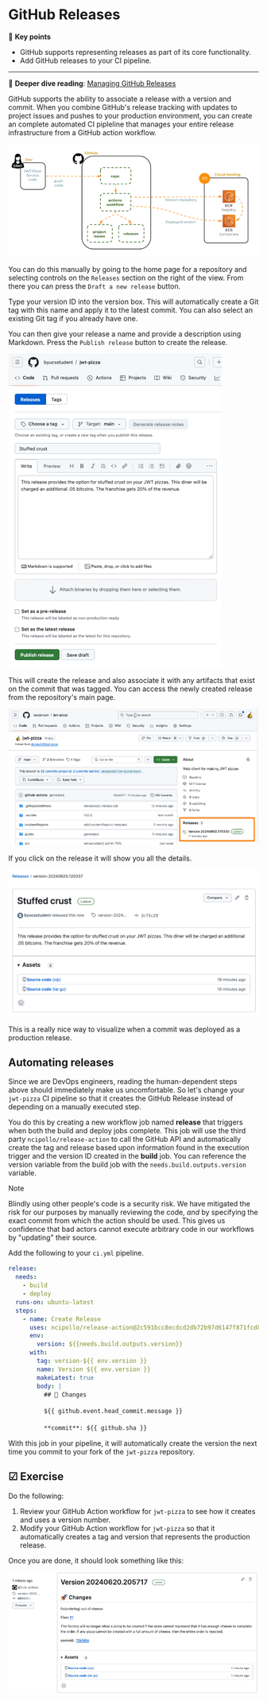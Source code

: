 # GitHub Releases

🔑 **Key points**

- GitHub supports representing releases as part of its core functionality.
- Add GitHub releases to your CI pipeline.

---

📖 **Deeper dive reading**: [Managing GitHub Releases](https://docs.github.com/en/repositories/releasing-projects-on-github/managing-releases-in-a-repository)

GitHub supports the ability to associate a release with a version and commit. When you combine GitHub's release tracking with updates to project issues and pushes to your production environment, you can create an complete automated CI pipleline that manages your entire release infrastructure from a GitHub action workflow.

![Release workflow](releaseWorkflow.png)

You can do this manually by going to the home page for a repository and selecting controls on the `Releases` section on the right of the view. From there you can press the `Draft a new release` button.

Type your version ID into the version box. This will automatically create a Git tag with this name and apply it to the latest commit. You can also select an existing Git tag if you already have one.

You can then give your release a name and provide a description using Markdown. Press the `Publish release` button to create the release.

![Create release](createRelease.png)

This will create the release and also associate it with any artifacts that exist on the commit that was tagged. You can access the newly created release from the repository's main page.

![Release access](releaseAccess.png)

If you click on the release it will show you all the details.

![Manual release creation](manualReleaseCreation.png)

This is a really nice way to visualize when a commit was deployed as a production release.

## Automating releases

Since we are DevOps engineers, reading the human-dependent steps above should immediately make us uncomfortable. So let's change your `jwt-pizza` CI pipeline so that it creates the GitHub Release instead of depending on a manually executed step.

You do this by creating a new workflow job named **release** that triggers when both the build and deploy jobs complete. This job will use the third party `ncipollo/release-action` to call the GitHub API and automatically create the tag and release based upon information found in the execution trigger and the version ID created in the **build** job. You can reference the version variable from the build job with the `needs.build.outputs.version` variable.

> [!NOTE]
>
> Blindly using other people's code is a security risk. We have mitigated the risk for our purposes by manually reviewing the code, _and_ by specifying the exact commit from which the action should be used. This gives us confidence that bad actors cannot execute arbitrary code in our workflows by "updating" their source.

Add the following to your `ci.yml` pipeline.

```yml
release:
  needs:
    - build
    - deploy
  runs-on: ubuntu-latest
  steps:
    - name: Create Release
      uses: ncipollo/release-action@2c591bcc8ecdcd2db72b97d6147f871fcd833ba5
      env:
        version: ${{needs.build.outputs.version}}
      with:
        tag: version-${{ env.version }}
        name: Version ${{ env.version }}
        makeLatest: true
        body: |
          ## 🚀 Changes

          ${{ github.event.head_commit.message }}

          **commit**: ${{ github.sha }}
```

With this job in your pipeline, it will automatically create the version the next time you commit to your fork of the `jwt-pizza` repository.

## ☑ Exercise

Do the following:

1. Review your GitHub Action workflow for `jwt-pizza` to see how it creates and uses a version number.
1. Modify your GitHub Action workflow for `jwt-pizza` so that it automatically creates a tag and version that represents the production release.

Once you are done, it should look something like this:

![Automatic release](automaticRelease.png)
